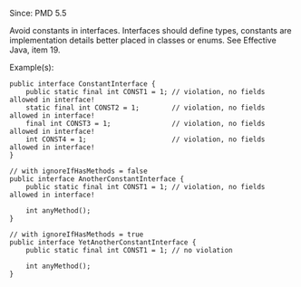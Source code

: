 Since: PMD 5.5

Avoid constants in interfaces. Interfaces should define types, constants are implementation details
better placed in classes or enums. See Effective Java, item 19.

Example(s):
```
public interface ConstantInterface {
    public static final int CONST1 = 1; // violation, no fields allowed in interface!
    static final int CONST2 = 1;        // violation, no fields allowed in interface!
    final int CONST3 = 1;               // violation, no fields allowed in interface!
    int CONST4 = 1;                     // violation, no fields allowed in interface!
}

// with ignoreIfHasMethods = false
public interface AnotherConstantInterface {
    public static final int CONST1 = 1; // violation, no fields allowed in interface!

    int anyMethod();
}

// with ignoreIfHasMethods = true
public interface YetAnotherConstantInterface {
    public static final int CONST1 = 1; // no violation

    int anyMethod();
}
```
